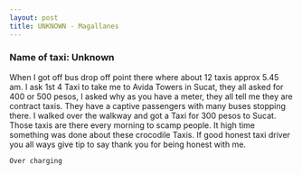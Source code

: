 ```yaml
---
layout: post
title: UNKNOWN - Magallanes
---
```


### Name of taxi: Unknown 

When I got off bus drop off point there where about 12 taxis approx 5.45 am. I ask 1st 4 Taxi to take me to Avida Towers in Sucat, they all asked for 400 or 500 pesos, I asked why as you have a meter, they all tell me they are contract taxis.
They have a captive passengers with many buses stopping there. 
I walked over the walkway and got a Taxi for 300 pesos to Sucat.
Those taxis are there every morning to scamp people.
It high time something was done about these crocodile Taxis.
If good honest taxi driver you all ways give tip to say thank you for being honest with me.

```Over charging```
